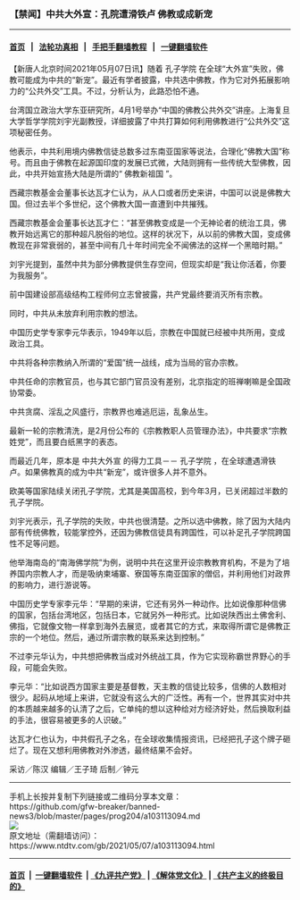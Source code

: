 ### 【禁闻】中共大外宣：孔院遭滑铁卢 佛教或成新宠
------------------------

#### [首页](https://github.com/gfw-breaker/banned-news3/blob/master/README.md) &nbsp;&nbsp;|&nbsp;&nbsp; [法轮功真相](https://github.com/begood0513/basic/blob/master/README.md)  &nbsp;&nbsp;|&nbsp;&nbsp; [手把手翻墙教程](https://github.com/gfw-breaker/guides/wiki)  &nbsp;&nbsp;|&nbsp;&nbsp; [一键翻墙软件](https://github.com/gfw-breaker/nogfw/blob/master/README.md)  



<div><div class="post_content" itemprop="articleBody">
 <p>
  【新唐人北京时间2021年05月07日讯】随着
  <ok href="https://www.ntdtv.com/gb/孔子学院.htm">
   孔子学院
  </ok>
  在全球“大外宣”失败，佛教可能成为中共的“新宠”。最近有学者披露，中共选中佛教，作为它对外拓展影响力的“公共外交”工具。不过，分析认为，此路恐怕不通。
 </p>
 <p>
  台湾国立政治大学东亚研究所，4月1号举办“中国的佛教公共外交”讲座。上海复旦大学哲学学院刘宇光副教授，详细披露了中共打算如何利用佛教进行“公共外交”这项秘密任务。
 </p>
 <p>
  他表示，中共利用境内佛教信徒总数多过东南亚国家等说法，合理化“佛教大国”称号。而且由于佛教在起源国印度的发展已式微，大陆则拥有一些传统大型佛教，因此，中共开始宣扬大陆是所谓的“
  <ok href="https://www.ntdtv.com/gb/佛教新祖国.htm">
   佛教新祖国
  </ok>
  ”。
 </p>
 <p>
  西藏宗教基金会董事长达瓦才仁认为，从人口或者历史来讲，中国可以说是佛教大国。但过去半个多世纪，这个佛教大国一直遭到中共摧残。
 </p>
 <p>
  西藏宗教基金会董事长达瓦才仁：“甚至佛教变成是一个无神论者的统治工具，佛教开始远离它的那种超凡脱俗的地位。这样的状况下，从以前的佛教大国，变成佛教现在非常衰弱的，甚至中间有几十年时间完全不闻佛法的这样一个黑暗时期。”
 </p>
 <p>
  刘宇光提到，虽然中共为部分佛教提供生存空间，但现实却是“我让你活着，你要为我服务”。
 </p>
 <p>
  前中国建设部高级结构工程师何立志曾披露，共产党最终要消灭所有宗教。
 </p>
 <p>
  同时，中共从未放弃利用宗教的想法。
 </p>
 <p>
  中国历史学专家李元华表示，1949年以后，宗教在中国就已经被中共所用，变成政治工具。
 </p>
 <p>
  中共将各种宗教纳入所谓的“爱国”统一战线，成为当局的官办宗教。
 </p>
 <p>
  中共任命的宗教官员，也与其它部门官员没有差别，北京指定的班禅喇嘛是全国政协常委。
 </p>
 <p>
  中共贪腐、淫乱之风盛行，宗教界也难逃厄运，乱象丛生。
 </p>
 <p>
  最新一轮的宗教清洗，是2月份公布的《宗教教职人员管理办法》，中共要求“宗教姓党”，而且要白纸黑字的表态。
 </p>
 <p>
  而最近几年，原本是
  <ok href="https://www.ntdtv.com/gb/中共大外宣.htm">
   中共大外宣
  </ok>
  的得力工具－－
  <ok href="https://www.ntdtv.com/gb/孔子学院.htm">
   孔子学院
  </ok>
  ，在全球遭遇滑铁卢。如果佛教真的成为中共“新宠”，或许很多人并不意外。
 </p>
 <p>
  欧美等国家陆续关闭孔子学院，尤其是美国高校，到今年3月，已关闭超过半数的孔子学院。
 </p>
 <p>
  刘宇光表示，孔子学院的失败，中共也很清楚。之所以选中佛教，除了因为大陆内部有传统佛教，较能掌控外，还因为佛教信徒具有跨国性，可以补足孔子学院跨国性不足等问题。
 </p>
 <p>
  他举海南岛的“南海佛学院”为例，说明中共在这里开设宗教教育机构，不是为了培养国内宗教人才，而是吸纳柬埔寨、寮国等东南亚国家的僧侣，并利用他们对政界的影响力，进行游说等。
 </p>
 <p>
  中国历史学专家李元华：“早期的来讲，它还有另外一种动作。比如说像那种信佛的国家，包括台湾地区，包括日本，它就另外一种形式。比如说陕西出土佛舍利、佛指，它就像文物一样拿到海外去展览，或者其它的方式，来取得所谓它是佛教正宗的一个地位。然后，通过所谓宗教的联系来达到控制。”
 </p>
 <p>
  不过李元华认为，中共想把佛教当成对外统战工具，作为它实现称霸世界野心的手段，可能会失败。
 </p>
 <p>
  李元华：“比如说西方国家主要是基督教，天主教的信徒比较多，信佛的人数相对很少。起码从地域上来讲，它就没有这么大的广泛性。再有一个，世界其实对中共的本质越来越多的认清了之后，它单纯的想以这种给对方经济好处，然后换取利益的手法，很容易被更多的人识破。”
 </p>
 <p>
  达瓦才仁也认为，中共假孔子之名，在全球收集情报资讯，已经把孔子这个牌子砸烂了。现在又想利用佛教对外渗透，最终结果不会好。
 </p>
 <p>
  采访／陈汉 编辑／王子琦 后制／钟元
 </p>
 <div class="single_ad">
 </div>
</div>
</div>
<hr/>
手机上长按并复制下列链接或二维码分享本文章：<br/>
https://github.com/gfw-breaker/banned-news3/blob/master/pages/prog204/a103113094.md <br/>
<a href='https://github.com/gfw-breaker/banned-news3/blob/master/pages/prog204/a103113094.md'><img src='https://github.com/gfw-breaker/banned-news3/blob/master/pages/prog204/a103113094.md.png'/></a> <br/>
原文地址（需翻墙访问）：https://www.ntdtv.com/gb/2021/05/07/a103113094.html


------------------------
#### [首页](https://github.com/gfw-breaker/banned-news3/blob/master/README.md) &nbsp;|&nbsp; [一键翻墙软件](https://github.com/gfw-breaker/nogfw/blob/master/README.md) &nbsp;| [《九评共产党》](https://github.com/gfw-breaker/9ping.md/blob/master/README.md#九评之一评共产党是什么) | [《解体党文化》](https://github.com/gfw-breaker/jtdwh.md/blob/master/README.md) | [《共产主义的终极目的》](https://github.com/gfw-breaker/gczydzjmd.md/blob/master/README.md)


<img src='http://gfw-breaker.win/banned-news3/pages/prog204/a103113094.md' width='0px' height='0px'/>